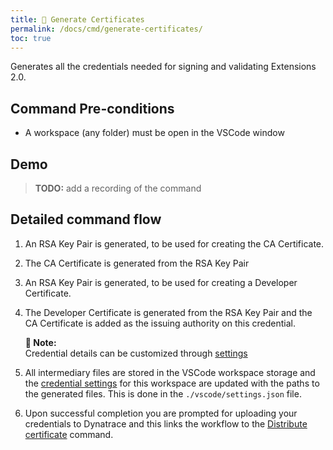 ```yaml
---
title: 🔐 Generate Certificates
permalink: /docs/cmd/generate-certificates/
toc: true
---
```


Generates all the credentials needed for signing and validating Extensions 2.0.

## Command Pre-conditions

- A workspace (any folder) must be open in the VSCode window

## Demo

> **TODO:** add a recording of the command

## Detailed command flow

1. An RSA Key Pair is generated, to be used for creating the CA Certificate.

2. The CA Certificate is generated from the RSA Key Pair

3. An RSA Key Pair is generated, to be used for creating a Developer Certificate.

4. The Developer Certificate is generated from the RSA Key Pair and the CA Certificate is
   added as the issuing authority on this credential.

   <p class="notice--info">
     <strong>📝 Note:</strong>
     <br/>
     Credential details can be customized through
     <a href="/dynatrace-extensions-copilot/docs/settings-credentials/">settings</a>
   </p>

5. All intermediary files are stored in the VSCode workspace storage and the
   [credential settings](/dynatrace-extensions-copilot/docs/settings-credentials/) for this
   workspace are updated with the paths to the generated files. This is done in the
   `./vscode/settings.json` file.

6. Upon successful completion you are prompted for uploading your credentials to Dynatrace
   and this links the workflow to the [Distribute certificate](/dynatrace-extensions-copilot/docs/cmd-distribute-certificate/) command.